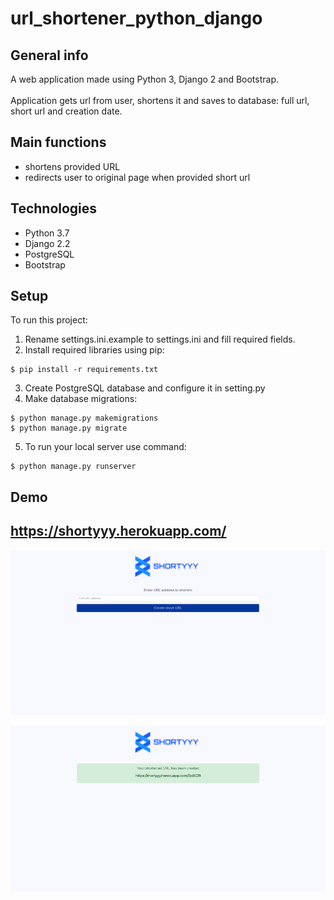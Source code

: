 # url_shortener_python_django

## General info
A web application made using Python 3, Django 2 and Bootstrap.  
<br/>Application gets url from user, shortens it and saves to database: full url, short url and creation date.

## Main functions
* shortens provided URL
* redirects user to original page when provided short url

## Technologies
* Python 3.7
* Django 2.2
* PostgreSQL
* Bootstrap

## Setup
To run this project:
1. Rename settings.ini.example to settings.ini and fill required fields. 
2. Install required libraries using pip:
```
$ pip install -r requirements.txt
```
3. Create PostgreSQL database and configure it in setting.py
4. Make database migrations:
```
$ python manage.py makemigrations
$ python manage.py migrate
```
5. To run your local server use command: 
```
$ python manage.py runserver
```

## Demo
## https://shortyyy.herokuapp.com/

![alt text](https://raw.githubusercontent.com/dawidbudzynski/url_shortener_python_django/master/demo/demo_1.png)

![alt text](https://raw.githubusercontent.com/dawidbudzynski/url_shortener_python_django/master/demo/demo_2.png)
